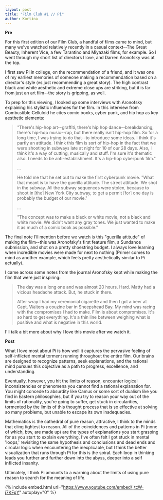 ```yaml
---
layout: post
title: "Film Club #1 // Pi"
author: Kortina
---
```


**Pre**

For this first edition of our Film Club, a handful of films came to mind, but many we've watched relatively recently in a casual context--The Great Beauty, Inherent Vice, a few Tarantino and Miyazaki films, for example. So I went through my short list of directors I love, and Darren Aronofsky was at the top.

I first saw Pi in college, on the recommendation of a friend, and it was one of my earliest memories of someone making a recommendation based on a director's style (vs just recommending a great story). The high contrast black and white aesthetic and extreme close ups are striking, but it is far from just an art film--the story is gripping, as well.

To prep for this viewing, I looked up some interviews with Aronofsky explaining his stylistic influences for the film. In this interview from Combustible Celluloid he cites comic books, cyber punk, and hip hop as key aesthetic elements:

> "There's hip-hop art--graffiti, there's hip hop dance--breakdancing, there's hip-hop music--rap, but there really isn't hip-hop film. So for a long time, I was trying to do that--to introduce some ideas. I think it's partly an attitude. I think this film is sort of hip-hop in the fact that we were shooting in subways late at night for 10 of our 28 days. Also, I think it's a way of cutting, musically and stuff. I'm sure it's thematic also. I needs to be anti-establishment. It's a hip-hop cyberpunk film."
>
> ...
>
> He told me that he set out to make the first cyberpunk movie. "What that meant is to have the guerilla attitude. The street attitude. We shot in the subway. All the subway sequences were stolen, because to shoot in [the] New York City subway, to get a permit [for] one day is probably the budget of our movie."
>
> ...
>
> "The concept was to make a black or white movie, not a black and white movie. We didn't want any gray tones. We just wanted to make it as much of a comic book as possible."

The final note I'll mention before we watch is this "guerilla attitude" of making the film--this was Aronofsky's first feature film, a Sundance submission, and shot on a pretty shoestring budget. I always love learning when incredible movies were made for next to nothing (Primer comes to mind as another example, which feels pretty aesthetically similar to Pi actually).

I came across some notes from the journal Aronofsky kept while making the film that were just inspiring:

> The day was a long one and was almost 20 hours. Hard. Matty had a vicious headache attack. But, he stuck in there.
>
> After wrap I had my ceremonial cigarette and then I got a beer at Capt. Walters a couzine bar in Sheepshead Bay. My mind was racing with the compromises I had to make. Film is about compromises. It's so hard to get everything. It's a thin line between weighing what is positive and what is negative in this world.

I'll talk a bit more about why I love this movie after we watch it.

**Post**

What I love most about Pi is how well it captures the pervasive feeling of self-inflicted mental torment running throughout the entire film. Our brains are designed to recognize patterns, seek explanations, and the rational mind pursues this objective as a path to progress, excellence, and understanding.

Eventually, however, you hit the limits of reason, encounter logical inconsistencies or phenomena you cannot find a rational explanation for. You might concede to absurdity like Camus or some sort of dualism like you find in Eastern philosophies, but if you try to reason your way out of the limits of rationality, you're going to suffer, get stuck in circularities, tormented by the limits of this thought process that is so effective at solving so many problems, but unable to escape its own inadequacies.

Mathematics is the cathedral of pure reason, attractive, I think to the minds that cling tightest to reason. All of the coincidences and patterns in Pi (none of which, btw, are made up) are the types of explanations you start grasping for as you start to explain everything. I've often felt I got stuck in mental 'loops,' revisiting the same hypothesis and conclusions and dead ends and circular logic when encountering the inexplicable, but I think the better visualization that runs through Pi for this is the spiral. Each loop in thinking leads you further and further down into the abyss, deeper into a self inflicted insanity.

Ultimately, I think Pi amounts to a warning about the limits of using pure reason to search for the meaning of life.

{% include embed.html url="https://www.youtube.com/embed/_tcW-j7KFgY" autoplay="0" %}
